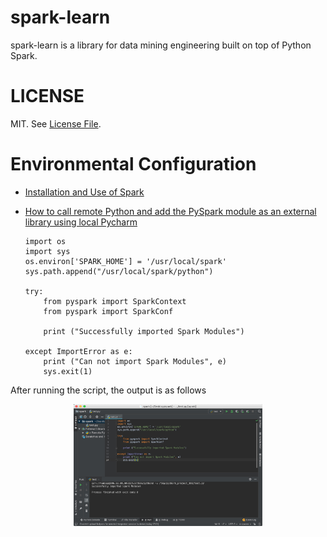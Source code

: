 # spark-learn
spark-learn is a library for data mining engineering built on top of Python Spark.
# LICENSE
MIT. See [License File](https://github.com/Treers/spark-scorecard/blob/master/LICENSE).
# Environmental Configuration
- [Installation and Use of Spark](http://dblab.xmu.edu.cn/blog/1689-2/)

- [How to call remote Python and add the PySpark module as an external library using local Pycharm](https://blog.csdn.net/u011596455/article/details/78979378)


      import os
      import sys
      os.environ['SPARK_HOME'] = '/usr/local/spark'
      sys.path.append("/usr/local/spark/python")
     
      try:
          from pyspark import SparkContext
          from pyspark import SparkConf
     
          print ("Successfully imported Spark Modules")
     
      except ImportError as e:
          print ("Can not import Spark Modules", e)
          sys.exit(1)
After running the script, the output is as follows

<p align="center">
<img width="60%" height="40%" src="https://github.com/Treers/spark-learn/blob/master/etc/1.jpg" />
</p>



